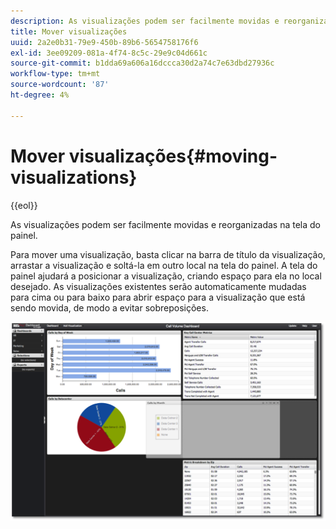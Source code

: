 ```yaml
---
description: As visualizações podem ser facilmente movidas e reorganizadas na tela do painel.
title: Mover visualizações
uuid: 2a2e0b31-79e9-450b-89b6-5654758176f6
exl-id: 3ee09209-081a-4f74-8c5c-29e9c04d661c
source-git-commit: b1dda69a606a16dccca30d2a74c7e63dbd27936c
workflow-type: tm+mt
source-wordcount: '87'
ht-degree: 4%

---
```


# Mover visualizações{#moving-visualizations}

{{eol}}

As visualizações podem ser facilmente movidas e reorganizadas na tela do painel.

Para mover uma visualização, basta clicar na barra de título da visualização, arrastar a visualização e soltá-la em outro local na tela do painel. A tela do painel ajudará a posicionar a visualização, criando espaço para ela no local desejado. As visualizações existentes serão automaticamente mudadas para cima ou para baixo para abrir espaço para a visualização que está sendo movida, de modo a evitar sobreposições.

![](assets/move_visual.png)
